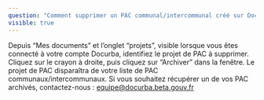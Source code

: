 ```yaml
---
question: "Comment supprimer un PAC communal/intercommunal créé sur Docurba ?"
visible: true
---
```

Depuis “Mes documents” et l’onglet “projets”, visible lorsque vous êtes connecté à votre compte Docurba, identifiez le projet de PAC à supprimer. Cliquez sur le crayon à droite, puis cliquez sur “Archiver” dans la fenêtre. 
Le projet de PAC disparaîtra de votre liste de PAC communaux/intercommunaux. 
Si vous souhaitez récupérer un de vos PAC archivés, contactez-nous : equipe@docurba.beta.gouv.fr 
 
